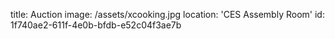 title: Auction
image: /assets/xcooking.jpg
location: 'CES Assembly Room'
id: 1f740ae2-611f-4e0b-bfdb-e52c04f3ae7b
